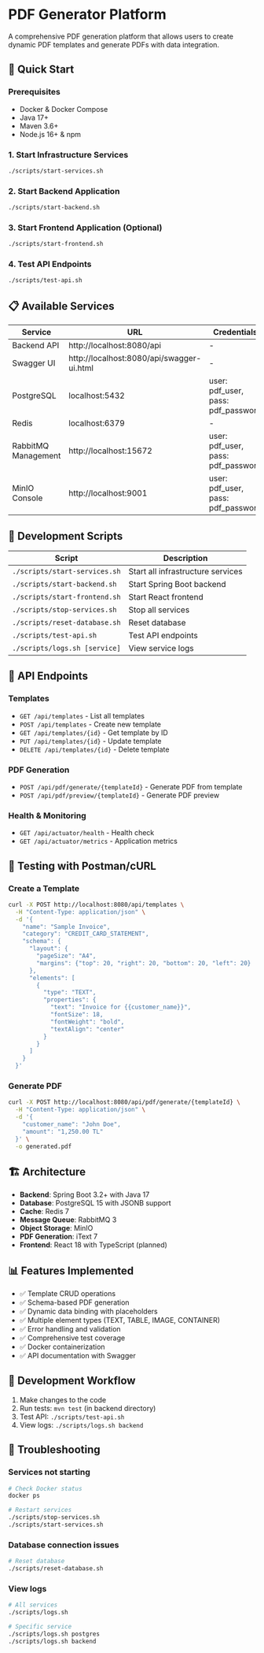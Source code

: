 # PDF Generator Platform

A comprehensive PDF generation platform that allows users to create dynamic PDF templates and generate PDFs with data integration.

## 🚀 Quick Start

### Prerequisites
- Docker & Docker Compose
- Java 17+
- Maven 3.6+
- Node.js 16+ & npm

### 1. Start Infrastructure Services
```bash
./scripts/start-services.sh
```

### 2. Start Backend Application
```bash
./scripts/start-backend.sh
```

### 3. Start Frontend Application (Optional)
```bash
./scripts/start-frontend.sh
```

### 4. Test API Endpoints
```bash
./scripts/test-api.sh
```

## 📋 Available Services

| Service | URL | Credentials |
|---------|-----|-------------|
| Backend API | http://localhost:8080/api | - |
| Swagger UI | http://localhost:8080/api/swagger-ui.html | - |
| PostgreSQL | localhost:5432 | user: pdf_user, pass: pdf_password |
| Redis | localhost:6379 | - |
| RabbitMQ Management | http://localhost:15672 | user: pdf_user, pass: pdf_password |
| MinIO Console | http://localhost:9001 | user: pdf_user, pass: pdf_password |

## 🔧 Development Scripts

| Script | Description |
|--------|-------------|
| `./scripts/start-services.sh` | Start all infrastructure services |
| `./scripts/start-backend.sh` | Start Spring Boot backend |
| `./scripts/start-frontend.sh` | Start React frontend |
| `./scripts/stop-services.sh` | Stop all services |
| `./scripts/reset-database.sh` | Reset database |
| `./scripts/test-api.sh` | Test API endpoints |
| `./scripts/logs.sh [service]` | View service logs |

## 📡 API Endpoints

### Templates
- `GET /api/templates` - List all templates
- `POST /api/templates` - Create new template
- `GET /api/templates/{id}` - Get template by ID
- `PUT /api/templates/{id}` - Update template
- `DELETE /api/templates/{id}` - Delete template

### PDF Generation
- `POST /api/pdf/generate/{templateId}` - Generate PDF from template
- `POST /api/pdf/preview/{templateId}` - Generate PDF preview

### Health & Monitoring
- `GET /api/actuator/health` - Health check
- `GET /api/actuator/metrics` - Application metrics

## 🧪 Testing with Postman/cURL

### Create a Template
```bash
curl -X POST http://localhost:8080/api/templates \
  -H "Content-Type: application/json" \
  -d '{
    "name": "Sample Invoice",
    "category": "CREDIT_CARD_STATEMENT",
    "schema": {
      "layout": {
        "pageSize": "A4",
        "margins": {"top": 20, "right": 20, "bottom": 20, "left": 20}
      },
      "elements": [
        {
          "type": "TEXT",
          "properties": {
            "text": "Invoice for {{customer_name}}",
            "fontSize": 18,
            "fontWeight": "bold",
            "textAlign": "center"
          }
        }
      ]
    }
  }'
```

### Generate PDF
```bash
curl -X POST http://localhost:8080/api/pdf/generate/{templateId} \
  -H "Content-Type: application/json" \
  -d '{
    "customer_name": "John Doe",
    "amount": "1,250.00 TL"
  }' \
  -o generated.pdf
```

## 🏗️ Architecture

- **Backend**: Spring Boot 3.2+ with Java 17
- **Database**: PostgreSQL 15 with JSONB support
- **Cache**: Redis 7
- **Message Queue**: RabbitMQ 3
- **Object Storage**: MinIO
- **PDF Generation**: iText 7
- **Frontend**: React 18 with TypeScript (planned)

## 📊 Features Implemented

- ✅ Template CRUD operations
- ✅ Schema-based PDF generation
- ✅ Dynamic data binding with placeholders
- ✅ Multiple element types (TEXT, TABLE, IMAGE, CONTAINER)
- ✅ Error handling and validation
- ✅ Comprehensive test coverage
- ✅ Docker containerization
- ✅ API documentation with Swagger

## 🔄 Development Workflow

1. Make changes to the code
2. Run tests: `mvn test` (in backend directory)
3. Test API: `./scripts/test-api.sh`
4. View logs: `./scripts/logs.sh backend`

## 🐛 Troubleshooting

### Services not starting
```bash
# Check Docker status
docker ps

# Restart services
./scripts/stop-services.sh
./scripts/start-services.sh
```

### Database connection issues
```bash
# Reset database
./scripts/reset-database.sh
```

### View logs
```bash
# All services
./scripts/logs.sh

# Specific service
./scripts/logs.sh postgres
./scripts/logs.sh backend
```
